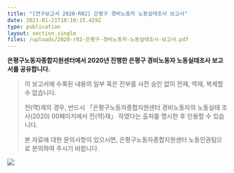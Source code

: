 ```yaml
---
title: "[연구보고서 2020-R02] 은평구 경비노동자 노동실태조사 보고서"
date: 2021-01-21T10:10:15.429Z
type: publication
layout: section_single
files: /uploads/2020-r02-은평구-경비노동자-노동실태조사-보고서.pdf
---
```

**은평구노동자종합지원센터에서 2020년 진행한 은평구 경비노동자 노동실태조사 보고서를 공유합니다.**

> 이 보고서에 수록된 내용의 일부 혹은 전부를 사전 승인 없이 전재, 역재, 복제할 수 없습니다. 
>
> 전(역)재의 경우, 반드시 「은평구노동자종합지원센터 경비노동자의 노동실태 조사(2020) 00페이지에서 전(역)재」 하였다는 출처를 명시한 후 인용할 수 있습니다.
>
> 본 자료에 대한 문의사항이 있으시면, 은평구노동자종합지원센터 노동인권팀으로 문의하여 주시기 바랍니다.

![ ](/uploads/2020-r02.png " ")